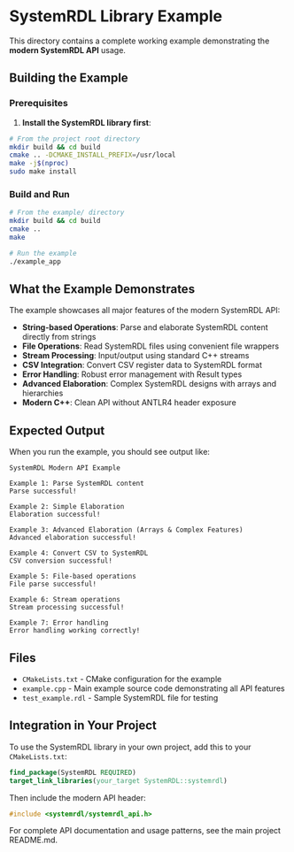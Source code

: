 # SystemRDL Library Example

This directory contains a complete working example demonstrating the **modern SystemRDL API** usage.

## Building the Example

### Prerequisites

1. **Install the SystemRDL library first**:

```bash
# From the project root directory
mkdir build && cd build
cmake .. -DCMAKE_INSTALL_PREFIX=/usr/local
make -j$(nproc)
sudo make install
```

### Build and Run

```bash
# From the example/ directory
mkdir build && cd build
cmake ..
make

# Run the example
./example_app
```

## What the Example Demonstrates

The example showcases all major features of the modern SystemRDL API:

- **String-based Operations**: Parse and elaborate SystemRDL content directly from strings
- **File Operations**: Read SystemRDL files using convenient file wrappers
- **Stream Processing**: Input/output using standard C++ streams
- **CSV Integration**: Convert CSV register data to SystemRDL format
- **Error Handling**: Robust error management with Result types
- **Advanced Elaboration**: Complex SystemRDL designs with arrays and hierarchies
- **Modern C++**: Clean API without ANTLR4 header exposure

## Expected Output

When you run the example, you should see output like:

```text
SystemRDL Modern API Example

Example 1: Parse SystemRDL content
Parse successful!

Example 2: Simple Elaboration
Elaboration successful!

Example 3: Advanced Elaboration (Arrays & Complex Features)
Advanced elaboration successful!

Example 4: Convert CSV to SystemRDL
CSV conversion successful!

Example 5: File-based operations
File parse successful!

Example 6: Stream operations
Stream processing successful!

Example 7: Error handling
Error handling working correctly!
```

## Files

- `CMakeLists.txt` - CMake configuration for the example
- `example.cpp` - Main example source code demonstrating all API features
- `test_example.rdl` - Sample SystemRDL file for testing

## Integration in Your Project

To use the SystemRDL library in your own project, add this to your `CMakeLists.txt`:

```cmake
find_package(SystemRDL REQUIRED)
target_link_libraries(your_target SystemRDL::systemrdl)
```

Then include the modern API header:

```cpp
#include <systemrdl/systemrdl_api.h>
```

For complete API documentation and usage patterns, see the main project README.md.
